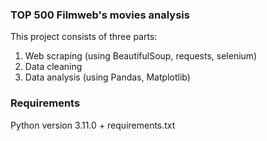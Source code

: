 ### TOP 500 Filmweb's movies analysis

This project consists of three parts:
1. Web scraping (using BeautifulSoup, requests, selenium)
2. Data cleaning
3. Data analysis (using Pandas, Matplotlib)

### Requirements

Python version 3.11.0 + requirements.txt
